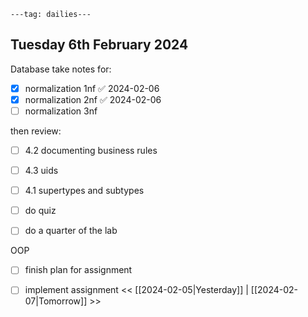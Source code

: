 ```
---tag: dailies---
```

## Tuesday 6th February 2024

Database
take notes for:
- [x] normalization 1nf ✅ 2024-02-06
- [x] normalization 2nf ✅ 2024-02-06
- [ ] normalization 3nf

then review:
- [ ] 4.2 documenting business rules
- [ ] 4.3 uids
- [ ] 4.1 supertypes and subtypes

- [ ] do quiz
- [ ] do a quarter of the lab

OOP
- [ ] finish plan for assignment
- [ ] implement assignment
<< [[2024-02-05|Yesterday]] | [[2024-02-07|Tomorrow]] >>




